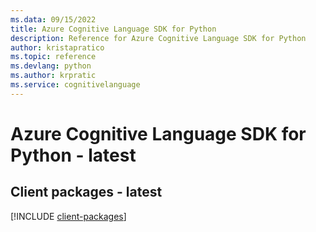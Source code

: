 ```yaml
---
ms.data: 09/15/2022
title: Azure Cognitive Language SDK for Python
description: Reference for Azure Cognitive Language SDK for Python
author: kristapratico
ms.topic: reference
ms.devlang: python
ms.author: krpratic
ms.service: cognitivelanguage
---
```

# Azure Cognitive Language SDK for Python - latest

## Client packages - latest
[!INCLUDE [client-packages](cognitive-language-client-index.md)]
